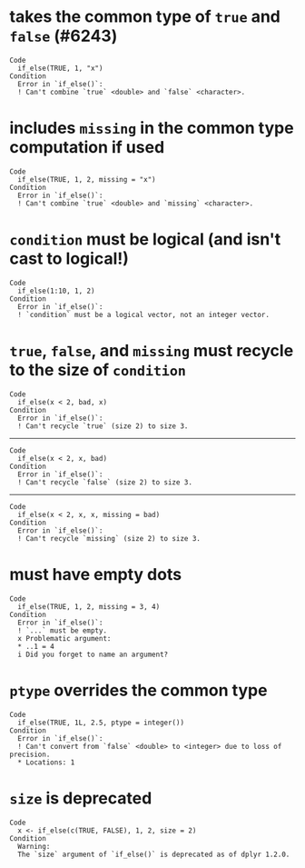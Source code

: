 # takes the common type of `true` and `false` (#6243)

    Code
      if_else(TRUE, 1, "x")
    Condition
      Error in `if_else()`:
      ! Can't combine `true` <double> and `false` <character>.

# includes `missing` in the common type computation if used

    Code
      if_else(TRUE, 1, 2, missing = "x")
    Condition
      Error in `if_else()`:
      ! Can't combine `true` <double> and `missing` <character>.

# `condition` must be logical (and isn't cast to logical!)

    Code
      if_else(1:10, 1, 2)
    Condition
      Error in `if_else()`:
      ! `condition` must be a logical vector, not an integer vector.

# `true`, `false`, and `missing` must recycle to the size of `condition`

    Code
      if_else(x < 2, bad, x)
    Condition
      Error in `if_else()`:
      ! Can't recycle `true` (size 2) to size 3.

---

    Code
      if_else(x < 2, x, bad)
    Condition
      Error in `if_else()`:
      ! Can't recycle `false` (size 2) to size 3.

---

    Code
      if_else(x < 2, x, x, missing = bad)
    Condition
      Error in `if_else()`:
      ! Can't recycle `missing` (size 2) to size 3.

# must have empty dots

    Code
      if_else(TRUE, 1, 2, missing = 3, 4)
    Condition
      Error in `if_else()`:
      ! `...` must be empty.
      x Problematic argument:
      * ..1 = 4
      i Did you forget to name an argument?

# `ptype` overrides the common type

    Code
      if_else(TRUE, 1L, 2.5, ptype = integer())
    Condition
      Error in `if_else()`:
      ! Can't convert from `false` <double> to <integer> due to loss of precision.
      * Locations: 1

# `size` is deprecated

    Code
      x <- if_else(c(TRUE, FALSE), 1, 2, size = 2)
    Condition
      Warning:
      The `size` argument of `if_else()` is deprecated as of dplyr 1.2.0.

